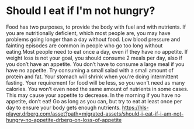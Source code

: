 # Should I eat if I'm not hungry?

Food has two purposes, to provide the body with fuel and with nutrients. If you are nutritionally deficient, which most people are, you may have problems going longer than a day without food. Low blood pressure and fainting episodes are common in people who go too long without eating.Most people need to eat once a day, even if they have no appetite. If weight loss is not your goal, you should consume 2 meals per day, also if you don’t have an appetite. You don’t have to consume a large meal if you have no appetite. Try consuming a small salad with a small amount of protein and fat. Your stomach will shrink when you’re doing intermittent fasting. Your requirement for food will be less, so you won't need as many calories. You won’t even need the same amount of nutrients in some cases. This may cause your appetite to decrease. In the morning if you have no appetite, don’t eat! Go as long as you can, but try to eat at least once per day to ensure your body gets enough nutrients. https://hls-player.drberg.com/asset?path=migrated-assets/should-i-eat-if-i-am-not-hungry-no-appetite-drberg-on-loss-of-appetite